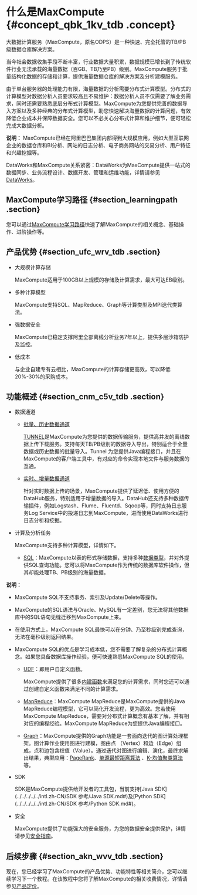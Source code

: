 # 什么是MaxCompute {#concept_qbk_1kv_tdb .concept}

大数据计算服务（MaxCompute，原名ODPS）是一种快速、完全托管的TB/PB级数据仓库解决方案。

当今社会数据收集手段不断丰富，行业数据大量积累，数据规模已增长到了传统软件行业无法承载的海量数据（百GB、TB乃至PB）级别。MaxCompute服务于批量结构化数据的存储和计算，提供海量数据仓库的解决方案及分析建模服务。

由于单台服务器的处理能力有限，海量数据的分析需要分布式计算模型。分布式的计算模型对数据分析人员要求较高且不易维护：数据分析人员不仅需要了解业务需求，同时还需要熟悉底层分布式计算模型。MaxCompute为您提供完善的数据导入方案以及多种经典的分布式计算模型，助您快速解决海量数据的计算问题，有效降低企业成本并保障数据安全。您可以不必关心分布式计算和维护细节，便可轻松完成大数据分析。

**说明：** MaxCompute已经在阿里巴巴集团内部得到大规模应用，例如大型互联网企业的数据仓库和BI分析、网站的日志分析、电子商务网站的交易分析、用户特征和兴趣挖掘等。

DataWorks和MaxCompute关系紧密：DataWorks为MaxCompute提供一站式的数据同步、业务流程设计、数据开发、管理和运维功能，详情请参见[DataWorks](https://www.alibabacloud.com/help/doc-detail/30256.htm)。

## MaxCompute学习路径 {#section_learningpath .section}

您可以通过[MaxCompute学习路径](https://www.alibabacloud.com/getting-started/learningpath/maxcompute)快速了解MaxCompute的相关概念、基础操作、进阶操作等。

## 产品优势 {#section_ufc_wrv_tdb .section}

-   大规模计算存储

    MaxCompute适用于100GB以上规模的存储及计算需求，最大可达EB级别。

-   多种计算模型

    MaxCompute支持SQL、MapReduce、Graph等计算类型及MPI迭代类算法。

-   强数据安全

    MaxCompute已稳定支撑阿里全部离线分析业务7年以上，提供多层沙箱防护及监控。

-   低成本

    与企业自建专有云相比，MaxCompute的计算存储更高效，可以降低20%-30%的采购成本。


## 功能概述 {#section_cnm_c5v_tdb .section}

-   数据通道
    -   [批量、历史数据通道](../../../../../intl.zh-CN/用户指南/数据上传下载/数据上传下载概述.md#)

        [TUNNEL](../../../../../intl.zh-CN/用户指南/数据上传下载/批量数据通道SDK介绍/批量数据通道概要.md)是MaxCompute为您提供的数据传输服务，提供高并发的离线数据上传下载服务。支持每天TB/PB级别的数据导入导出，特别适合于全量数据或历史数据的批量导入。Tunnel 为您提供Java编程接口，并且在MaxCompute的客户端工具中，有对应的命令实现本地文件与服务数据的互通。

    -   [实时、增量数据通道](../../../../../intl.zh-CN/用户指南/数据上传下载/DataHub实时数据通道.md#)

        针对实时数据上传的场景，MaxCompute提供了延迟低、使用方便的DataHub服务，特别适用于增量数据的导入。DataHub还支持多种数据传输插件，例如Logstash、Flume、Fluentd、Sqoop等，同时支持日志服务Log Service中的投递日志到MaxCompute，进而使用DataWorks进行日志分析和挖掘。

-   计算及分析任务

    MaxCompute支持多种计算模型，详情如下。

    -   [SQL](../../../../../intl.zh-CN/用户指南/SQL/SQL概述.md#)：MaxCompute以表的形式存储数据，支持多种[数据类型](../../../../../intl.zh-CN/用户指南/基本概念/数据类型.md#)，并对外提供SQL查询功能。您可以将MaxCompute作为传统的数据库软件操作，但其却能处理TB、PB级别的海量数据。

**说明：** 

-   MaxCompute SQL不支持事务、索引及Update/Delete等操作。
-   MaxCompute的SQL语法与Oracle、MySQL有一定差别，您无法将其他数据库中的SQL语句无缝迁移到MaxCompute上来。
-   在使用方式上，MaxCompute SQL最快可以在分钟、乃至秒级别完成查询，无法在毫秒级别返回结果。
-   MaxCompute SQL的优点是学习成本低，您不需要了解复杂的分布式计算概念。如果您具备数据库操作经验，便可快速熟悉MaxCompute SQL的使用。
    -   [UDF](../../../../../intl.zh-CN/用户指南/SQL/UDF/UDF概述.md)：即用户自定义函数。

        MaxCompute提供了很多[内建函数](../../../../../intl.zh-CN/用户指南/SQL/内建函数/日期函数.md)来满足您的计算需求，同时您还可以通过创建自定义函数来满足不同的计算需求。

    -   [MapReduce](../../../../../intl.zh-CN/用户指南/MapReduce/概要/MapReduce概述.md)：MaxCompute MapReduce是MaxCompute提供的Java MapReduce编程模型，它可以简化开发流程，更为高效。您若使用MaxCompute MapReduce，需要对分布式计算概念有基本了解，并有相对应的编程经验。MaxCompute MapReduce为您提供Java编程接口。
    -   [Graph](../../../../../intl.zh-CN/用户指南/图模型/图模型概述.md)：MaxCompute提供的Graph功能是一套面向迭代的图计算处理框架。图计算作业使用图进行建模，图由点 （Vertex）和边（Edge）组成，点和边包含权值（Value）。通过迭代对图进行编辑、演化，最终求解出结果，典型应用：[PageRank](../../../../../intl.zh-CN/用户指南/图模型/示例程序/PageRank.md)、[单源最短距离算法](../../../../../intl.zh-CN/用户指南/图模型/示例程序/单源最短距离.md) 、[K-均值聚类算法](../../../../../intl.zh-CN/用户指南/图模型/示例程序/K-均值聚类.md)等。
-   SDK

    SDK是MaxCompute提供给开发者的工具包，当前支持[Java SDK](../../../../../intl.zh-CN/SDK 参考/Java SDK.md#)及[Python SDK](../../../../../intl.zh-CN/SDK 参考/Python SDK.md#)。

-   安全

    MaxCompute提供了功能强大的安全服务，为您的数据安全提供保护，详情请参见[安全指南](../../../../../intl.zh-CN/安全指南/安全功能详解/目标用户.md)。


## 后续步骤 {#section_akn_wvv_tdb .section}

现在，您已经学习了MaxCompute的产品优势、功能特性等相关简介，您可以继续学习下一个教程。在该教程中您将了解MaxCompute的相关收费情况，详情请参见[产品定价](https://www.alibabacloud.com/help/doc-detail/74873.htm)。

